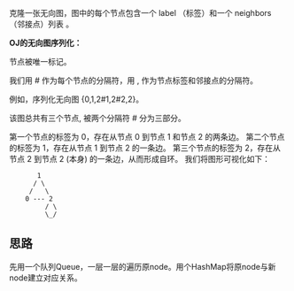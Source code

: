 克隆一张无向图，图中的每个节点包含一个 label （标签）和一个 neighbors （邻接点）列表 。

**OJ的无向图序列化：**

节点被唯一标记。

我们用 # 作为每个节点的分隔符，用 , 作为节点标签和邻接点的分隔符。

例如，序列化无向图 {0,1,2#1,2#2,2}。

该图总共有三个节点, 被两个分隔符  # 分为三部分。 

第一个节点的标签为 0，存在从节点 0 到节点 1 和节点 2 的两条边。
第二个节点的标签为 1，存在从节点 1 到节点 2 的一条边。
第三个节点的标签为 2，存在从节点 2 到节点 2 (本身) 的一条边，从而形成自环。
我们将图形可视化如下：
```
       1
      / \
     /   \
    0 --- 2
         / \
         \_/
```

## 思路

先用一个队列Queue，一层一层的遍历原node。用个HashMap将原node与新node建立对应关系。